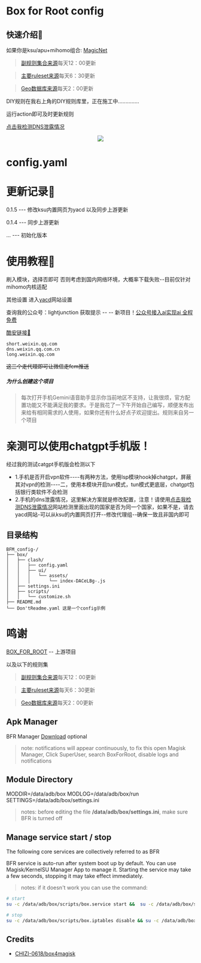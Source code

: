 # Box for Root config

## 快速介绍🚀️
如果你是ksu/apu+mihomo组合:
[MagicNet](https://github.com/LIghtJUNction/RootManage-Module-Model/tree/MagicNet)

> [副规则集合来源](https://github.com/xkww3n/Rules)每天12：00更新

> [主要ruleset来源](https://github.com/Loyalsoldier/clash-rules)每天6：30更新

> [Geo数据库来源](https://github.com/DustinWin/ruleset_geodata?tab=readme-ov-file)每天2：00更新

DIY规则在我右上角的DIY规则库里，正在施工中..............

运行action即可及时更新规则

[点击我检测DNS泄露情况](https://www.browserscan.net/zh/dns-leak)

<p align="center">
    <a href="https://github.com/LIghtJUNction/box_for_magisk_config-bfmc-/blob/master/box/clash/config.yaml">
    <img src="https://github.com/LIghtJUNction/CONFIG_RULE_DIY/actions/workflows/hiclick%20me(config).yml/badge.svg" />
    </a>
    <h1>config.yaml</h1>
</p>

# 更新记录🎉️

0.1.5 --- 修改ksu内置网页为yacd 以及同步上游更新

0.1.4 --- 同步上游更新

... --- 初始化版本

# 使用教程👀️

刷入模块，选择否即可  否则考虑到国内网络环境，大概率下载失败--目前仅针对mihomo内核适配

其他设置 进入[yacd](https://yacd.haishan.me/)网站设置

查询我的公众号：lightjunction 获取提示 -- -- 新项目！[公众号接入ai实现ai 全程免费]()

[酷安链接🔗](https://www.coolapk.com/feed/56727271?shareKey=NzU4YjA5ZTZlMDhkNjY3ODg0Njc~&shareUid=17845477&shareFrom=com.coolapk.market_14.2.3)

```
short.weixin.qq.com
dns.weixin.qq.com.cn
long.weixin.qq.com
```

~~这三个走代理即可让微信走fcm推送~~

##### 为什么创建这个项目

> 每次打开手机Gemini语音助手显示你当前地区不支持，让我很烦，官方配置功能又不能满足我的要求。于是我花了一下午开始自己编写，顺便发布出来给有相同需求的人使用，如果你还有什么好点子欢迎提出。规则来自另一个项目

# 亲测可以使用chatgpt手机版！

经过我的测试catgpt手机版会检测以下

* 1.手机是否开启vpn软件----有两种方法，使用lsp模块hook掉chatgpt，屏蔽其对vpn的检测----二，使用本模块开启tun模式，tun模式更底层，chatgpt包括银行类软件不会检测
* 2.手机的dns泄露情况，这里解决方案就是修改配置，注意！请使用[点击我检测DNS泄露情况](https://www.browserscan.net/zh/dns-leak)网站检测里面出现的国家是否为同一个国家，如果不是，请去yacd网站-可以从ksu的内置网页打开--修改代理组--确保一致且非国内即可

## 目录结构

```
BFM_config-/
├── box/
│   ├── clash/
│   │   ├── config.yaml
│   │   ├── ui/
│   │   │   └── assets/
│   │   │       └── index-DACeLBg-.js
│   ├── settings.ini
│   ├── scripts/
│   │   └── customize.sh
├── README.md
└── Don'tReadme.yaml 这是一个config示例
```

# 鸣谢

[BOX_FOR_ROOT](https://github.com/taamarin/box_for_magisk) -- 上游项目

以及以下的规则集

> [副规则集合来源](https://github.com/xkww3n/Rules)每天12：00更新

> [主要ruleset来源](https://github.com/Loyalsoldier/clash-rules)每天6：30更新

> [Geo数据库来源](https://github.com/DustinWin/ruleset_geodata?tab=readme-ov-file)每天2：00更新

## Apk Manager

BFR Manager [Download](https://github.com/taamarin/box.manager) optional

> note: notifications will appear continuously, to fix this open Magisk Manager, Click SuperUser, search BoxForRoot, disable logs and notifications

## Module Directory

MODDIR=/data/adb/box
MODLOG=/data/adb/box/run
SETTINGS=/data/adb/box/settings.ini

> notes: before editing the file **/data/adb/box/settings.ini**, make sure BFR is turned off

## Manage service start / stop

The following core services are collectively referred to as BFR

BFR service is auto-run after system boot up by default.
You can use Magisk/KernelSU Manager App to manage it. Starting the service may take a few seconds, stopping it may take effect immediately.

> notes: if it doesn't work you can use the command:

```bash
# start
su -c /data/adb/box/scripts/box.service start &&  su -c /data/adb/box/scripts/box.iptables enable

# stop
su -c /data/adb/box/scripts/box.iptables disable && su -c /data/adb/box/scripts/box.service stop
```

## Credits

- [CHIZI-0618/box4magisk](https://github.com/CHIZI-0618/box4magisk)
